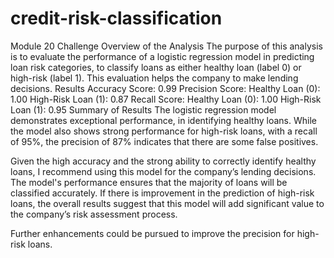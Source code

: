 # credit-risk-classification
Module 20 Challenge
Overview of the Analysis
The purpose of this analysis is to evaluate the performance of a logistic regression model in predicting loan risk categories, to classify loans as either healthy loan (label 0) or high-risk (label 1). This evaluation helps  the company to make  lending decisions.
Results
Accuracy Score: 0.99
Precision Score:
Healthy Loan (0): 1.00
High-Risk Loan (1): 0.87
Recall Score:
Healthy Loan (0): 1.00
High-Risk Loan (1): 0.95
Summary of Results
The logistic regression model demonstrates exceptional performance,  in identifying healthy loans. While the model also shows strong performance for high-risk loans, with a recall of 95%, the precision of 87% indicates that there are some false positives.

Given the high accuracy and the strong ability to correctly identify healthy loans, I recommend using this model for the company’s lending decisions. The model's performance ensures that the majority of loans will be classified accurately. If there is  improvement in the prediction of high-risk loans, the overall results suggest that this model will add significant value to the company’s risk assessment process.

Further enhancements could be pursued to improve the precision for high-risk loans.
